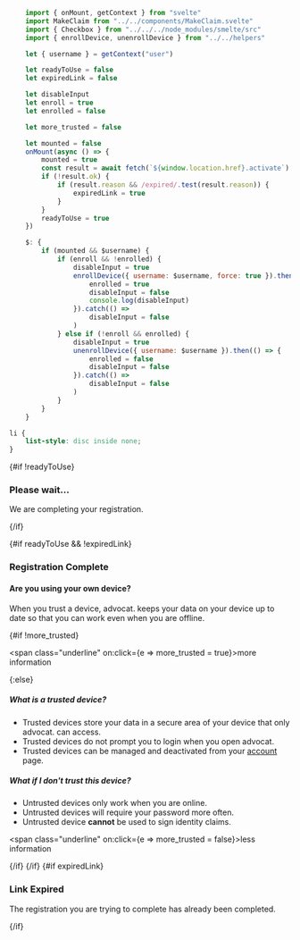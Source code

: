 ```js exec
    import { onMount, getContext } from "svelte"
    import MakeClaim from "../../components/MakeClaim.svelte"
    import { Checkbox } from "../../../node_modules/smelte/src"
    import { enrollDevice, unenrollDevice } from "../../helpers"

    let { username } = getContext("user")

    let readyToUse = false
    let expiredLink = false

    let disableInput
    let enroll = true
    let enrolled = false

    let more_trusted = false

    let mounted = false
    onMount(async () => {
        mounted = true
        const result = await fetch(`${window.location.href}.activate`).then(raw => raw.json()).catch(() => ({ok:false}))
        if (!result.ok) {
            if (result.reason && /expired/.test(result.reason)) {
                expiredLink = true
            }
        }
        readyToUse = true
    })

    $: {
        if (mounted && $username) {
            if (enroll && !enrolled) {
                disableInput = true
                enrollDevice({ username: $username, force: true }).then(() => {
                    enrolled = true
                    disableInput = false
                    console.log(disableInput)
                }).catch(() => 
                    disableInput = false
                )
            } else if (!enroll && enrolled) {
                disableInput = true
                unenrollDevice({ username: $username }).then(() => {
                    enrolled = false
                    disableInput = false
                }).catch(() =>
                    disableInput = false
                )
            }
        }
    }
```

```css style
li {
    list-style: disc inside none;
}
```

{#if !readyToUse}

### Please wait...

We are completing your registration.

{/if}

{#if readyToUse && !expiredLink}
### Registration Complete

#### Are you using your own device?

When you trust a device, advocat. keeps your data on your device up to date so that you can work even when you are offline.
<br/>
<Checkbox disabled={disableInput} bind:checked={enroll} label="Trust this device (recommended)." />

{#if !more_trusted}

<span class="underline" on:click={e => more_trusted = true}>more information</span>

{:else}

##### What is a trusted device?

- Trusted devices store your data in a secure area of your device that only advocat. can access.
- Trusted devices do not prompt you to login when you open advocat.
- Trusted devices can be managed and deactivated from your [account](account) page.

##### What if I don't trust this device?

- Untrusted devices only work when you are online.
- Untrusted devices will require your password more often.
- Untrusted device __cannot__ be used to sign identity claims.

<span class="underline" on:click={e => more_trusted = false}>less information</span>

{/if}
{/if}
{#if expiredLink}

### Link Expired

The registration you are trying to complete has already been completed.

{/if}
